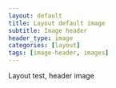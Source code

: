 ```yaml
---
layout: default
title: Layout default image
subtitle: Image header
header_type: image 
categories: [layout]
tags: [image-header, images]
---
```


Layout test, header image 